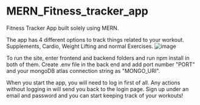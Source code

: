 # MERN_Fitness_tracker_app
Fitness Tracker App built solely using MERN.

The app has 4 different options to track things related to your workout. Supplements, Cardio, Weight Lifting and normal Exercises.
![image](https://user-images.githubusercontent.com/96533410/218260349-5eb464df-366c-4311-a973-c1a1e4018bb4.png)

To run the site, enter frontend and backend folders and run npm install in both of them.
Create .env file in the back end and add port number "PORT" and your mongoDB atlas connection string as "MONGO_URI".

When you start the app, you will need to log in first of all. Any actions without logging in will send you back to the login page.
Sign up under an email and password and you can start keeping track of your workouts!
